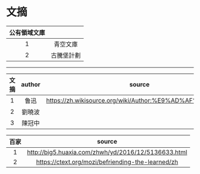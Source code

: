 # 文摘
|公有領域文庫||
|:-:|:-:|
|1|青空文庫|
|2|古騰堡計劃|

***
|文摘|author|source|
|:-:|:-:|:-:|
|1|鲁迅|https://zh.wikisource.org/wiki/Author:%E9%AD%AF%E8%BF%85|
|2|劉曉波||
|3|陳冠中|

|百家|source|
|:-:|:-:|
|1|http://big5.huaxia.com/zhwh/yd/2016/12/5136633.html|
|2|https://ctext.org/mozi/befriending-the-learned/zh|
